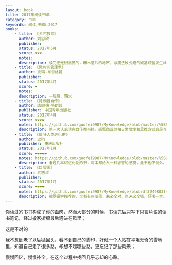 ```yaml
---
layout: book
title: 2017年阅读书单
category: 书单
keywords: 阅读,书单,2017
books:
    - title: 《乡村教师》
      author: 刘慈欣
      publisher:
      status: 2017年5月
      score: ❤❤❤
      notes:
      description: 读完还是很震撼的，麻木落后的地区，与魔法般先进的碳基联盟发生丝丝关系，然后一切照旧。。。
    - title: 《微时间管理术》
      author: 彼得.布雷格曼
      publisher:
      status: 2017年4月
      score: ❤
      notes:
      description: 一般般，略水
    - title: 《特朗普自传》
      author: 唐纳德·特朗普
      publisher: 中国青年出版社
      status: 2017年4月
      score: ❤❤❤❤
      notes: https://github.com/guofei9987/MyKnowledge/blob/master/%5B9%5D%20%E8%AF%BB%E4%B9%A6/%5B9-9%5D%20%E4%BC%A0%E8%AE%B0/%E7%89%B9%E6%9C%97%E6%99%AE%E8%87%AA%E4%BC%A0.md
      description: 第一次认真读完自传类书籍。感慨商业领袖日常做事和思维方式真是与民众天差地别
    - title: 《疯狂人类进化史》
      author: 史钧
      publisher: 重庆出版社
      status: 2017年1月
      score: ❤❤❤❤❤
      notes: https://github.com/guofei9987/MyKnowledge/blob/master/%5B9%5D%20%E8%AF%BB%E4%B9%A6/%5B9-5%5D%20%E7%A4%BE%E4%BC%9A%E7%BB%8F%E6%B5%8E%E5%AD%A6/4%E8%BF%9B%E5%8C%96%E8%AE%BA.md#疯狂人类进化史
      description: 看过几本讲进化论的书，每本都给人一种睿智的感觉，此书也不例外。这本书还有另一个特点：是把思辨的过程也写清楚。（很多书和读者只关注结论，一本书压缩成只言片语，觉得获得了营养，这不是正确的读书方式,尤其是看这本书的时候）
    - title: 《巨婴国》
      author: 武志红
      publisher:
      status: 2017年1月
      score: ❤❤❤❤
      notes: https://github.com/guofei9987/MyKnowledge/blob/df3249803f42d4dc39b5ea9f332f038371c8d102/%5B9%5D%20%E8%AF%BB%E4%B9%A6/%5B9-5%5D%20%E7%A4%BE%E4%BC%9A%E7%BB%8F%E6%B5%8E%E5%AD%A6/7%E5%BF%83%E7%90%86%E5%AD%A6.md#巨婴国武志红
      description: 被罗振宇推荐的，全书有些暗黑，未必全对，也未必全错，好书一本。
---
```


你读过的书书构成了你的血肉，然而大部分的时候，书读完后只写下只言片语的读书笔记，经过搬家折腾最后遗失在风里；

这是不对的

我不想到老了以后猛回头，看不到自己的脚印，好似一个人站在平坦无奇的雪地里，知道自己走了很多路，却想不起哪些路，更忘记了那些风景；

慢慢回忆，慢慢补全，在这个过程中找回几乎忘却的心路。
